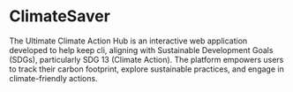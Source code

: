 # ClimateSaver
The Ultimate Climate Action Hub is an interactive web application developed to help keep cli, aligning with Sustainable Development Goals (SDGs), particularly SDG 13 (Climate Action). The platform empowers users to track their carbon footprint, explore sustainable practices, and engage in climate-friendly actions.
